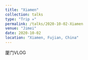 ```yaml
---
title: "Xiamen"
collection: talks
type: "Trip ✈️"
permalink: /talks/2020-10-02-Xiamen
venue: "Jimei"
date: 2020-10-02
location: "Xiamen, Fujian, China"
---
```


厦门VLOG